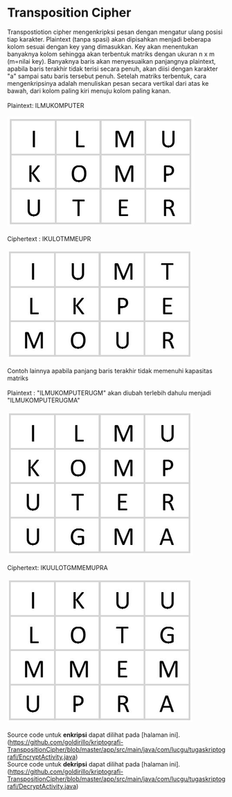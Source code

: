 # Transposition Cipher
Transpostiotion cipher mengenkripksi pesan dengan mengatur ulang posisi tiap karakter. Plaintext (tanpa spasi) akan dipisahkan menjadi beberapa kolom sesuai dengan key yang dimasukkan. Key akan menentukan banyaknya kolom sehingga akan terbentuk matriks dengan ukuran n x m (m=nilai key). Banyaknya baris akan menyesuaikan panjangnya plaintext, apabila baris terakhir tidak terisi secara penuh, akan diisi dengan karakter "a" sampai satu baris tersebut penuh. Setelah matriks terbentuk, cara mengenkripsinya adalah menuliskan pesan secara vertikal dari atas ke bawah, dari kolom paling kiri menuju kolom paling kanan.  
<br>Plaintext: ILMUKOMPUTER</br> 
<br>![alt tag](https://github.com/goldirillo/kriptografi-TranspositionCipher/blob/master/screenshoot/P%201.JPG)</br>
<br>Ciphertext : IKULOTMMEUPR</br>
<br>![alt tag](https://github.com/goldirillo/kriptografi-TranspositionCipher/blob/master/screenshoot/C%201.JPG)</br>
<br>Contoh lainnya apabila panjang baris terakhir tidak memenuhi kapasitas matriks</br>
<br>Plaintext : "ILMUKOMPUTERUGM" akan diubah terlebih dahulu menjadi "ILMUKOMPUTERUGMA"</br>
<br>![alt tag](https://github.com/goldirillo/kriptografi-TranspositionCipher/blob/master/screenshoot/P%202.JPG)</br>
<br>Ciphertext: IKUULOTGMMEMUPRA</br>
<br>![alt tag](https://github.com/goldirillo/kriptografi-TranspositionCipher/blob/master/screenshoot/C%202.JPG)</br>
<br>Source code untuk **enkripsi** dapat dilihat pada [halaman ini]. (https://github.com/goldirillo/kriptografi-TranspositionCipher/blob/master/app/src/main/java/com/lucgu/tugaskriptografi/EncryptActivity.java)</br>
Source code untuk **dekripsi** dapat dilihat pada [halaman ini]. (https://github.com/goldirillo/kriptografi-TranspositionCipher/blob/master/app/src/main/java/com/lucgu/tugaskriptografi/DecryptActivity.java)
